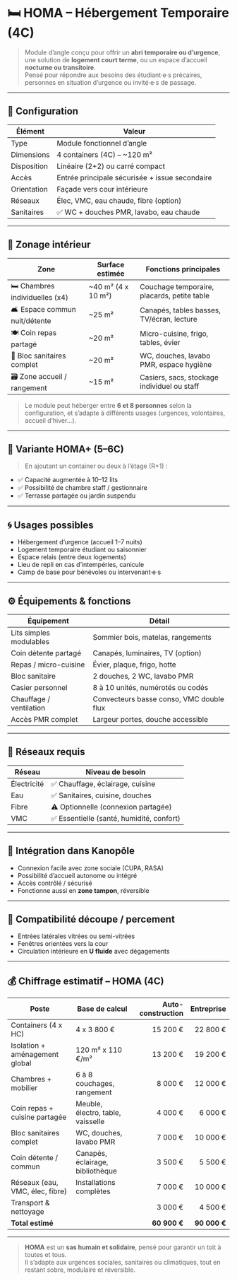 # 🛏 HOMA – Hébergement Temporaire (4C)

> Module d’angle conçu pour offrir un **abri temporaire ou d’urgence**, une solution de **logement court terme**, ou un espace d’accueil **nocturne ou transitoire**.  
> Pensé pour répondre aux besoins des étudiant·e·s précaires, personnes en situation d’urgence ou invité·e·s de passage.

---

## 🧩 Configuration

| Élément          | Valeur                            |
|------------------|------------------------------------|
| Type             | Module fonctionnel d’angle         |
| Dimensions       | 4 containers (4C) – ~120 m²         |
| Disposition      | Linéaire (2+2) ou carré compact     |
| Accès            | Entrée principale sécurisée + issue secondaire |
| Orientation      | Façade vers cour intérieure        |
| Réseaux          | Élec, VMC, eau chaude, fibre (option) |
| Sanitaires       | ✅ WC + douches PMR, lavabo, eau chaude |

---

## 🧰 Zonage intérieur

| Zone                        | Surface estimée | Fonctions principales                             |
|-----------------------------|------------------|---------------------------------------------------|
| 🛏 Chambres individuelles (x4) | ~40 m² (4 x 10 m²) | Couchage temporaire, placards, petite table       |
| 🛋 Espace commun nuit/détente | ~25 m²           | Canapés, tables basses, TV/écran, lecture         |
| 🍽 Coin repas partagé         | ~20 m²           | Micro-cuisine, frigo, tables, évier               |
| 🚿 Bloc sanitaires complet     | ~20 m²           | WC, douches, lavabo PMR, espace hygiène           |
| 🗃️ Zone accueil / rangement     | ~15 m²           | Casiers, sacs, stockage individuel ou staff       |

> Le module peut héberger entre **6 et 8 personnes** selon la configuration, et s’adapte à différents usages (urgences, volontaires, accueil d’hiver…).

---

## 🧩 Variante HOMA+ (5–6C)

> En ajoutant un container ou deux à l’étage (R+1) :
- ✅ Capacité augmentée à 10–12 lits
- ✅ Possibilité de chambre staff / gestionnaire
- ✅ Terrasse partagée ou jardin suspendu

---

## 🌀 Usages possibles

- Hébergement d’urgence (accueil 1–7 nuits)
- Logement temporaire étudiant ou saisonnier
- Espace relais (entre deux logements)
- Lieu de repli en cas d’intempéries, canicule
- Camp de base pour bénévoles ou intervenant·e·s

---

## ⚙️ Équipements & fonctions

| Équipement               | Détail                                  |
|--------------------------|------------------------------------------|
| Lits simples modulables  | Sommier bois, matelas, rangements        |
| Coin détente partagé     | Canapés, luminaires, TV (option)         |
| Repas / micro-cuisine    | Évier, plaque, frigo, hotte              |
| Bloc sanitaire           | 2 douches, 2 WC, lavabo PMR              |
| Casier personnel         | 8 à 10 unités, numérotés ou codés        |
| Chauffage / ventilation  | Convecteurs basse conso, VMC double flux |
| Accès PMR complet        | Largeur portes, douche accessible        |

---

## 🔌 Réseaux requis

| Réseau       | Niveau de besoin                         |
|--------------|-------------------------------------------|
| Électricité  | ✅ Chauffage, éclairage, cuisine           |
| Eau          | ✅ Sanitaires, cuisine, douches           |
| Fibre        | ⚠️ Optionnelle (connexion partagée)        |
| VMC          | ✅ Essentielle (santé, humidité, confort) |

---

## 🧠 Intégration dans Kanopôle

- Connexion facile avec zone sociale (CUPA, RASA)
- Possibilité d’accueil autonome ou intégré
- Accès contrôlé / sécurisé
- Fonctionne aussi en **zone tampon**, réversible

---

## 📐 Compatibilité découpe / percement

- Entrées latérales vitrées ou semi-vitrées
- Fenêtres orientées vers la cour
- Circulation intérieure en **U fluide** avec dégagements

---

## 💰 Chiffrage estimatif – HOMA (4C)

| Poste                            | Base de calcul                     | Auto-construction | Entreprise |
|----------------------------------|------------------------------------|-------------------:|-----------:|
| Containers (4 x HC)              | 4 x 3 800 €                        | 15 200 €           | 22 800 €   |
| Isolation + aménagement global   | 120 m² x 110 €/m²                 | 13 200 €           | 19 200 €   |
| Chambres + mobilier              | 6 à 8 couchages, rangement        | 8 000 €            | 12 000 €   |
| Coin repas + cuisine partagée    | Meuble, électro, table, vaisselle | 4 000 €            | 6 000 €    |
| Bloc sanitaires complet          | WC, douches, lavabo PMR           | 7 000 €            | 10 000 €   |
| Coin détente / commun            | Canapés, éclairage, bibliothèque  | 3 500 €            | 5 500 €    |
| Réseaux (eau, VMC, élec, fibre)  | Installations complètes           | 7 000 €            | 10 000 €   |
| Transport & nettoyage            |                                   | 3 000 €            | 4 500 €    |
| **Total estimé**                 |                                    | **60 900 €**       | **90 000 €** |

---

> **HOMA** est un **sas humain et solidaire**, pensé pour garantir un toit à toutes et tous.  
> Il s’adapte aux urgences sociales, sanitaires ou climatiques, tout en restant sobre, modulaire et réversible.


